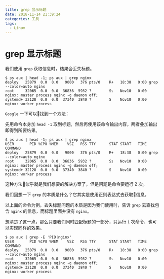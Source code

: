 ```yaml
---
title: grep 显示标题
date: 2018-11-14 21:39:24
categories: 工具
tags:
  - Linux
---
```

# grep 显示标题

我们使用 `grep` 获取信息时，结果会丢失标题。

```shell
$ ps aux | head -1; ps aux | grep nginx
deploy   25879  0.0  0.0   9000   376 pts/0    R+   18:38   0:00 grep --color=auto nginx
root     32065  0.0  0.0  36836  5932 ?        Ss   Nov10   0:00 nginx: master process nginx -g daemon off;
systemd+ 32128  0.0  0.0  37340  3840 ?        S    Nov10   0:00 nginx: worker process
```

`Google` 一下可以找到一个方法：

先用命令本身加 `head -1` 取到标题，然后再使用该命令输出内容，两者叠加输出即得到所要结果。

```shell
$ ps aux | head -1; ps aux | grep nginx
USER       PID %CPU %MEM    VSZ   RSS TTY      STAT START   TIME COMMAND
deploy   25879  0.0  0.0   9000   376 pts/0    R+   18:38   0:00 grep --color=auto nginx
root     32065  0.0  0.0  36836  5932 ?        Ss   Nov10   0:00 nginx: master process nginx -g daemon off;
systemd+ 32128  0.0  0.0  37340  3840 ?        S    Nov10   0:00 nginx: worker process
```

这种方法似乎就是我们想要的解决方案了，但是问题是命令要运行 2 次。

我们回想一下 `grep` 的本质是什么？它其实是使用正则表达式去获取信息。

以上面的命令为例，丢失标题问题的本质是因为我们使用时，告诉 `grep` 去查找包含 `nginx` 的信息，而标题里面并没有 `nginx`。

想清楚了这一点，那么只要我们同时匹配标题的一部分，只运行 `1` 次命令，也可以实现同样的效果。

```shell
$ ps aux | grep -E 'PID|nginx'
USER       PID %CPU %MEM    VSZ   RSS TTY      STAT START   TIME COMMAND
deploy   25879  0.0  0.0   9000   376 pts/0    R+   18:38   0:00 grep --color=auto nginx
root     32065  0.0  0.0  36836  5932 ?        Ss   Nov10   0:00 nginx: master process nginx -g daemon off;
systemd+ 32128  0.0  0.0  37340  3840 ?        S    Nov10   0:00 nginx: worker process
```